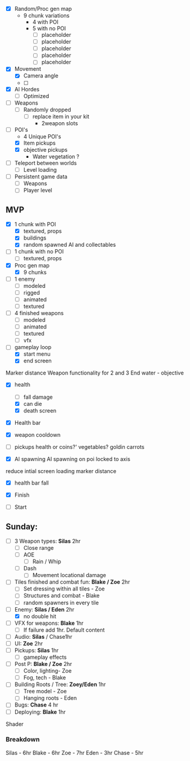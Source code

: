 - [x] Random/Proc gen map
	- 9 chunk variations 
		- 4 with POI
		- 5 with no POI 
			- [ ] placeholder
			- [ ] placeholder
			- [ ] placeholder
			- [ ] placeholder
			- [ ] placeholder
- [x] Movement
	- [x] Camera angle
	- [ ] 
- [x] AI Hordes
	- [ ] Optimized
- [ ] Weapons
	- [ ] Randomly dropped
		- [ ] replace item in your kit
			- 2weapon slots
-  [ ] POI's
	- 4 Unique POI's
	- [x] Item pickups 
	- [x] objective pickups
		- Water vegetation ?
- [ ] Teleport between worlds 
	-  [ ] Level loading
-  [ ] Persistent game data
	-  [ ] Weapons
	-  [ ] Player level

## MVP
- [x] 1 chunk with POI
	- [x] textured, props
	- [x] buildings
	- [x] random spawned AI and collectables
- [ ] 1 chunk with no POI
	- [ ] textured, props
- [x] Proc gen map
	- [x] 9 chunks
- [ ] 1 enemy
	- [ ] modeled
	- [ ] rigged
	- [ ] animated
	- [ ] textured
- [ ] 4 finished weapons
	- [ ] modeled
	- [ ] animated
	- [ ] textured
	- [ ] vfx
- [ ] gameplay loop
	- [x] start menu
	- [x] end screen

Marker distance
Weapon functionality for 2 and 3
End
	water - objective

- [x] health
	- [ ] fall damage
	- [x] can die
	- [x] death screen

- [x] Health bar
- [x] weapon cooldown

- [ ] pickups
	health or coins?'
		vegetables?
			goldin carrots
	
- [x] AI spawning
AI spawning on poi
	locked to axis
	
reduce intial screen loading
marker distance

- [x] health bar
fall

- [x] Finish 
- [ ] Start

## Sunday:
- [ ] 3 Weapon types: **Silas** 2hr
	- [ ] Close range
	- [ ] AOE
		- [ ] Rain / Whip
	- [ ] Dash
		- [ ] Movement locational damage
- [ ] Tiles finished and combat fun: **Blake / Zoe** 2hr
	- [ ] Set dressing within all tiles - Zoe
	- [ ] Structures and combat - Blake
	- [ ] random spawners in every tile
- [ ] Enemy: **Silas / Eden** 2hr
	- [x] no double hit
- [ ] VFX for weapons: **Blake** 1hr
	- [ ] If failure add 1hr. Default content
- [ ] Audio: **Silas** / Chase1hr
- [ ] UI: **Zoe**  2hr
- [ ] Pickups: **Silas** 1hr
	- [ ] gameplay effects
- [ ] Post P: **Blake / Zoe** 2hr
	- [ ] Color, lighting- Zoe
	- [ ] Fog, tech - Blake
- [ ] Building Roots / Tree: **Zoey/Eden** 1hr
	- [ ] Tree model - Zoe
	- [ ] Hanging roots - Eden
- [ ] Bugs: **Chase** 4 hr
- [ ] Deploying: **Blake** 1hr 

Shader

### Breakdown
Silas - 6hr
Blake - 6hr
Zoe - 7hr
Eden - 3hr
Chase - 5hr

